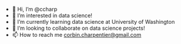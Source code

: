 - 👋 Hi, I’m @ccharp
- 👀 I’m interested in data science!
- 🌱 I’m currently learning data science at University of Washington
- 💞️ I’m looking to collaborate on data science projects! 
- 📫 How to reach me corbin.charpentier@gmail.com

<!---
ccharp/ccharp is a ✨ special ✨ repository because its `README.md` (this file) appears on your GitHub profile.
You can click the Preview link to take a look at your changes.
--->
